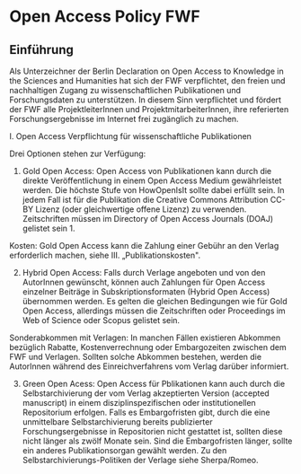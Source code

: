 # Open Access Policy FWF

## Einführung

Als Unterzeichner der Berlin Declaration on Open Access to Knowledge in the Sciences and Humanities hat sich der FWF verpflichtet, den freien und nachhaltigen Zugang zu wissenschaftlichen Publikationen und Forschungsdaten zu unterstützen. In diesem Sinn verpflichtet und fördert der FWF alle ProjektleiterInnen und ProjektmitarbeiterInnen, ihre referierten Forschungsergebnisse im Internet frei zugänglich zu machen.


I. Open Access Verpflichtung für wissenschaftliche Publikationen

Drei Optionen stehen zur Verfügung:

1) Gold Open Access:
Open Access von Publikationen kann durch die direkte Veröffentlichung in einem Open Access Medium gewährleistet werden. Die höchste Stufe von HowOpenIsIt sollte dabei erfüllt sein. In jedem Fall ist für die Publikation die Creative Commons Attribution CC-BY Lizenz (oder gleichwertige offene Lizenz) zu verwenden. Zeitschriften müssen im Directory of Open Access Journals (DOAJ) gelistet sein 1.

Kosten: Gold Open Access kann die Zahlung einer Gebühr an den Verlag erforderlich machen, siehe III. „Publikationskosten".

2) Hybrid Open Access:
Falls durch Verlage angeboten und von den AutorInnen gewünscht, können auch Zahlungen für Open Access einzelner Beiträge in Subskriptionsformaten (Hybrid Open Access) übernommen werden. Es gelten die gleichen Bedingungen wie für Gold Open Access, allerdings müssen die Zeitschriften oder Proceedings im Web of Science oder Scopus gelistet sein.

Sonderabkommen mit Verlagen:
In manchen Fällen existieren Abkommen bezüglich Rabatte, Kostenverrechnung oder Embargozeiten zwischen dem FWF und Verlagen. Sollten solche Abkommen bestehen, werden die AutorInnen während des Einreichverfahrens vom Verlag darüber informiert.

3) Green Open Acess:
Open Access für Pblikationen kann auch durch die Selbstarchivierung der vom Verlag akzeptierten Version (accepted manuscript) in einem disziplinspezifischen oder institutionellen Repositorium erfolgen. Falls es Embargofristen gibt, durch die eine unmittelbare Selbstarchivierung bereits publizierter Forschungsergebnisse in Repositorien nicht gestattet ist, sollten diese nicht länger als zwölf Monate sein. Sind die Embargofristen länger, sollte ein anderes Publikationsorgan gewählt werden. Zu den Selbstarchivierungs-Politiken der Verlage siehe Sherpa/Romeo.
